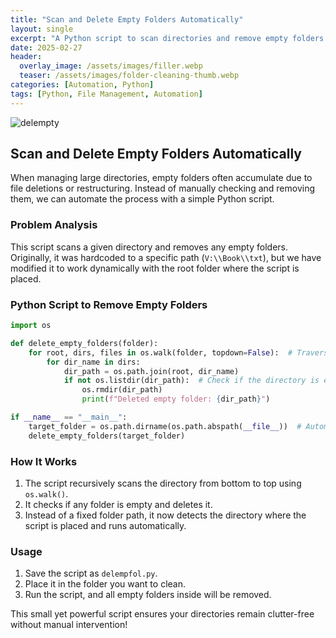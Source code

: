 ```yaml
---
title: "Scan and Delete Empty Folders Automatically"
layout: single
excerpt: "A Python script to scan directories and remove empty folders dynamically."
date: 2025-02-27
header:
  overlay_image: /assets/images/filler.webp
  teaser: /assets/images/folder-cleaning-thumb.webp
categories: [Automation, Python]
tags: [Python, File Management, Automation]
---
```


![delempty](https://raw.githubusercontent.com/mattlifetech/mattlifetech.github.io/main/assets/images/folder-cleaning-thumb.webp)


## Scan and Delete Empty Folders Automatically

When managing large directories, empty folders often accumulate due to file deletions or restructuring. Instead of manually checking and removing them, we can automate the process with a simple Python script.

### Problem Analysis

This script scans a given directory and removes any empty folders. Originally, it was hardcoded to a specific path (`V:\\Book\\txt`), but we have modified it to work dynamically with the root folder where the script is placed.

### Python Script to Remove Empty Folders

```python
import os

def delete_empty_folders(folder):
    for root, dirs, files in os.walk(folder, topdown=False):  # Traverse from bottom to top
        for dir_name in dirs:
            dir_path = os.path.join(root, dir_name)
            if not os.listdir(dir_path):  # Check if the directory is empty
                os.rmdir(dir_path)
                print(f"Deleted empty folder: {dir_path}")

if __name__ == "__main__":
    target_folder = os.path.dirname(os.path.abspath(__file__))  # Automatically set the folder
    delete_empty_folders(target_folder)
```

### How It Works
1. The script recursively scans the directory from bottom to top using `os.walk()`.
2. It checks if any folder is empty and deletes it.
3. Instead of a fixed folder path, it now detects the directory where the script is placed and runs automatically.

### Usage
1. Save the script as `delempfol.py`.
2. Place it in the folder you want to clean.
3. Run the script, and all empty folders inside will be removed.

This small yet powerful script ensures your directories remain clutter-free without manual intervention!
